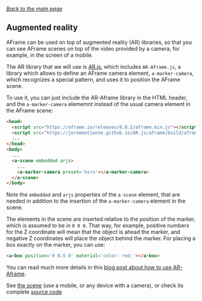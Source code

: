 
*[Back to the main page](../README.md)*

## Augmented reality

AFrame can be used on top of augmented reality (AR) libraries,
so that you can see AFrame scenes on top of the video provided
by a camera, for example, in the screen of a mobile.

The AR library that we will use is [AR.js](https://github.com/jeromeetienne/ar.js),
which includes `AR-Aframe.js`,
a library which allows to define an AFrame camera element,
`a-marker-camera`, which recognizes a special pattern,
and uses it to position the AFrame scene.

To use it, you can just include the AR-Aframe library in the HTML header,
and the `a-marker-camera` elememnt instead of the usual camera element in
the AFrame scene:

```html
<head>
  <script src="https://aframe.io/releases/0.8.2/aframe.min.js"></script>
  <script src="https://jeromeetienne.github.io/AR.js/aframe/build/aframe-ar.js"></script>
  ...
</head>
<body>
  ...
  <a-scene embedded arjs>
    ...
    <a-marker-camera preset='hiro'></a-marker-camera>
  </a-scene>
</body>
```

Note the `embedded` and `arjs` properties of the `a-scene` element,
that are needed in addition to the insertion of the `a-marker-camera`
element in the scene.

The elements in the scene are inserted relative to the position
of the marker, which is assumed to be in `0 0 0`. That way,
for example, positive numbers for the Z coordinate will mean that
the object is ahead the marker, and negative Z coordinates will
place the object behind the marker.
For placing a box exactly on the marker, you can use:

```html
<a-box position='0 0.5 0' material='color: red;'></a-box>
```

You can read much more details in this
[blog post about how to use AR-Aframe](https://aframe.io/blog/arjs/).

See [the scene](ar.html)
(use a mobile, or any device with a camera),
or check its complete [source code](https://github.com/jgbarah/aframe-playground/blob/master/ar-01/ar.html)
